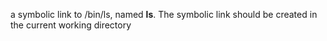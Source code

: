 a symbolic link to /bin/ls, named __ls__. The symbolic link should be created in the current working directory
